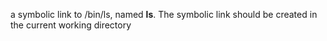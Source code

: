 a symbolic link to /bin/ls, named __ls__. The symbolic link should be created in the current working directory
